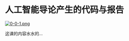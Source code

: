 # 人工智能导论产生的代码与报告

[![0-0-1.png](https://i.postimg.cc/sDNK9Hds/0-0-1.png)](https://postimg.cc/qz28pLv5)

这课的内容水水的...
